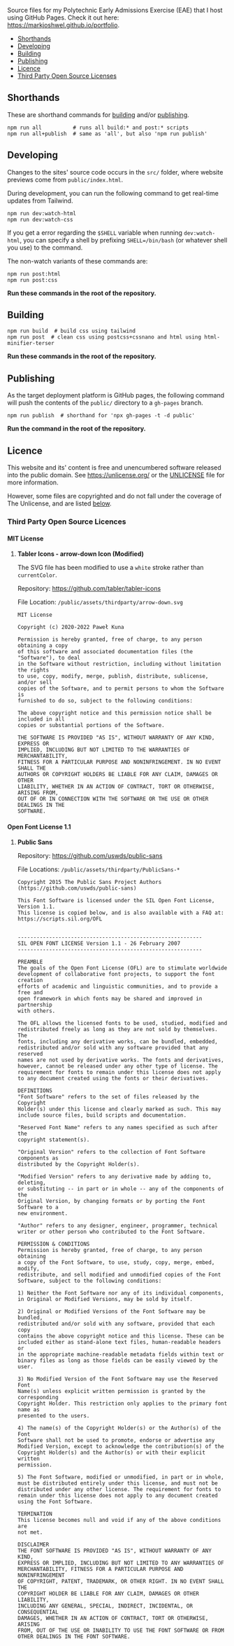 Source files for my Polytechnic Early Admissions Exercise (EAE) that I host using GitHub
Pages. Check it out here: <https://markjoshwel.github.io/portfolio>.

- [Shorthands](#shorthands)
- [Developing](#developing)
- [Building](#building)
- [Publishing](#publishing)
- [Licence](#licence)
- [Third Party Open Source Licenses](#third-party-open-source-licences)

## Shorthands

These are shorthand commands for [building](#building) and/or [publishing](#publishing).

```shell
npm run all          # runs all build:* and post:* scripts
npm run all+publish  # same as 'all', but also 'npm run publish'
```

## Developing

Changes to the sites' source code occurs in the `src/` folder, where website previews
come from `public/index.html`.

During development, you can run the following command to get real-time updates from
Tailwind.

```shell
npm run dev:watch-html
npm run dev:watch-css
```

If you get a error regarding the `$SHELL` variable when running `dev:watch-html`, you can
specify a shell by prefixing `SHELL=/bin/bash` (or whatever shell you use) to the
command.

The non-watch variants of these commands are:

```shell
npm run post:html
npm run post:css
```

**Run these commands in the root of the repository.**

## Building

```shell
npm run build  # build css using tailwind
npm run post  # clean css using postcss+cssnano and html using html-minifier-terser
```

**Run these commands in the root of the repository.**

## Publishing

As the target deployment platform is GitHub pages, the following command will push the
contents of the `public/` directory to a `gh-pages` branch.

```shell
npm run publish  # shorthand for 'npx gh-pages -t -d public'
```

**Run the command in the root of the repository.**

## Licence

This website and its' content is free and unencumbered software released into the public
domain. See <https://unlicense.org/> or the [UNLICENSE](UNLICENSE) file for more
information.

However, some files are copyrighted and do not fall under the coverage of The Unlicense,
and are listed [below](#third-party-open-source-licences).

### Third Party Open Source Licences

#### MIT License

1. **Tabler Icons - arrow-down Icon (Modified)**

    The SVG file has been modified to use a `white` stroke rather than `currentColor`.

    Repository: <https://github.com/tabler/tabler-icons>

    File Location: `/public/assets/thirdparty/arrow-down.svg`

    ```text
    MIT License

    Copyright (c) 2020-2022 Paweł Kuna

    Permission is hereby granted, free of charge, to any person obtaining a copy
    of this software and associated documentation files (the "Software"), to deal
    in the Software without restriction, including without limitation the rights
    to use, copy, modify, merge, publish, distribute, sublicense, and/or sell
    copies of the Software, and to permit persons to whom the Software is
    furnished to do so, subject to the following conditions:

    The above copyright notice and this permission notice shall be included in all
    copies or substantial portions of the Software.

    THE SOFTWARE IS PROVIDED "AS IS", WITHOUT WARRANTY OF ANY KIND, EXPRESS OR
    IMPLIED, INCLUDING BUT NOT LIMITED TO THE WARRANTIES OF MERCHANTABILITY,
    FITNESS FOR A PARTICULAR PURPOSE AND NONINFRINGEMENT. IN NO EVENT SHALL THE
    AUTHORS OR COPYRIGHT HOLDERS BE LIABLE FOR ANY CLAIM, DAMAGES OR OTHER
    LIABILITY, WHETHER IN AN ACTION OF CONTRACT, TORT OR OTHERWISE, ARISING FROM,
    OUT OF OR IN CONNECTION WITH THE SOFTWARE OR THE USE OR OTHER DEALINGS IN THE
    SOFTWARE.
    ```

#### Open Font License 1.1

1. **Public Sans**

    Repository: <https://github.com/uswds/public-sans>

    File Locations: `/public/assets/thirdparty/PublicSans-*`

    ```text
    Copyright 2015 The Public Sans Project Authors (https://github.com/uswds/public-sans)

    This Font Software is licensed under the SIL Open Font License, Version 1.1.
    This license is copied below, and is also available with a FAQ at:
    https://scripts.sil.org/OFL


    -----------------------------------------------------------
    SIL OPEN FONT LICENSE Version 1.1 - 26 February 2007
    -----------------------------------------------------------

    PREAMBLE
    The goals of the Open Font License (OFL) are to stimulate worldwide
    development of collaborative font projects, to support the font creation
    efforts of academic and linguistic communities, and to provide a free and
    open framework in which fonts may be shared and improved in partnership
    with others.

    The OFL allows the licensed fonts to be used, studied, modified and
    redistributed freely as long as they are not sold by themselves. The
    fonts, including any derivative works, can be bundled, embedded,
    redistributed and/or sold with any software provided that any reserved
    names are not used by derivative works. The fonts and derivatives,
    however, cannot be released under any other type of license. The
    requirement for fonts to remain under this license does not apply
    to any document created using the fonts or their derivatives.

    DEFINITIONS
    "Font Software" refers to the set of files released by the Copyright
    Holder(s) under this license and clearly marked as such. This may
    include source files, build scripts and documentation.

    "Reserved Font Name" refers to any names specified as such after the
    copyright statement(s).

    "Original Version" refers to the collection of Font Software components as
    distributed by the Copyright Holder(s).

    "Modified Version" refers to any derivative made by adding to, deleting,
    or substituting -- in part or in whole -- any of the components of the
    Original Version, by changing formats or by porting the Font Software to a
    new environment.

    "Author" refers to any designer, engineer, programmer, technical
    writer or other person who contributed to the Font Software.

    PERMISSION & CONDITIONS
    Permission is hereby granted, free of charge, to any person obtaining
    a copy of the Font Software, to use, study, copy, merge, embed, modify,
    redistribute, and sell modified and unmodified copies of the Font
    Software, subject to the following conditions:

    1) Neither the Font Software nor any of its individual components,
    in Original or Modified Versions, may be sold by itself.

    2) Original or Modified Versions of the Font Software may be bundled,
    redistributed and/or sold with any software, provided that each copy
    contains the above copyright notice and this license. These can be
    included either as stand-alone text files, human-readable headers or
    in the appropriate machine-readable metadata fields within text or
    binary files as long as those fields can be easily viewed by the user.

    3) No Modified Version of the Font Software may use the Reserved Font
    Name(s) unless explicit written permission is granted by the corresponding
    Copyright Holder. This restriction only applies to the primary font name as
    presented to the users.

    4) The name(s) of the Copyright Holder(s) or the Author(s) of the Font
    Software shall not be used to promote, endorse or advertise any
    Modified Version, except to acknowledge the contribution(s) of the
    Copyright Holder(s) and the Author(s) or with their explicit written
    permission.

    5) The Font Software, modified or unmodified, in part or in whole,
    must be distributed entirely under this license, and must not be
    distributed under any other license. The requirement for fonts to
    remain under this license does not apply to any document created
    using the Font Software.

    TERMINATION
    This license becomes null and void if any of the above conditions are
    not met.

    DISCLAIMER
    THE FONT SOFTWARE IS PROVIDED "AS IS", WITHOUT WARRANTY OF ANY KIND,
    EXPRESS OR IMPLIED, INCLUDING BUT NOT LIMITED TO ANY WARRANTIES OF
    MERCHANTABILITY, FITNESS FOR A PARTICULAR PURPOSE AND NONINFRINGEMENT
    OF COPYRIGHT, PATENT, TRADEMARK, OR OTHER RIGHT. IN NO EVENT SHALL THE
    COPYRIGHT HOLDER BE LIABLE FOR ANY CLAIM, DAMAGES OR OTHER LIABILITY,
    INCLUDING ANY GENERAL, SPECIAL, INDIRECT, INCIDENTAL, OR CONSEQUENTIAL
    DAMAGES, WHETHER IN AN ACTION OF CONTRACT, TORT OR OTHERWISE, ARISING
    FROM, OUT OF THE USE OR INABILITY TO USE THE FONT SOFTWARE OR FROM
    OTHER DEALINGS IN THE FONT SOFTWARE.
    ```
